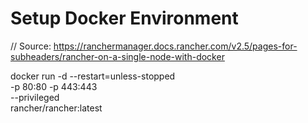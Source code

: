 # Setup Docker Environment
// Source: https://ranchermanager.docs.rancher.com/v2.5/pages-for-subheaders/rancher-on-a-single-node-with-docker

docker run -d --restart=unless-stopped \
  -p 80:80 -p 443:443 \
  --privileged \
  rancher/rancher:latest
